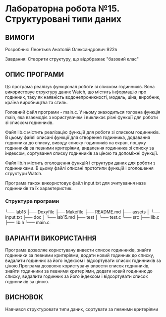 # Лабораторна робота №15. Структуровані типи даних

## ВИМОГИ

Розробник: Леонтьєв Анатолій Олександрович 922в

Завдання: Cтворити структуру, що відображає "базовий клас"
## ОПИС ПРОГРАМИ

Ця програма реалізує функціонал роботи зі списком годинників. Вона використовує структуру даних Watch, що містить інформацію про годинник, таку як наявність водонепроникності, модель, ціна, виробник, країна виробництва та стиль.

Головний файл програми - main.c. У ньому знаходиться головна функція main, яка взаємодіє з користувачем і викликає різні функції для роботи зі списком годинників.

Файл lib.c містить реалізацію функцій для роботи зі списком годинників. В цьому файлі описані функції для створення годинника, додавання годинника до списку, виводу списку годинників на екран, пошуку годинників за певними критеріями, видалення годинника зі списку за індексом, сортування списку годинників за ціною та допоміжні функції.

Файл lib.h містить оголошення функцій і структури даних для роботи з годинниками. В цьому файлі описані прототипи функцій і оголошення структури Watch.

Програма також використовує файл input.txt для зчитування назв годинників та їх характеристик.


### Структура програми

└── lab15
    ├── Doxyfile
    ├── Makefile
    ├── README.md
    ├── assets
    │   └── input.txt
    ├── doc
    │   └── lab15.md
    ├── test
    │   └── test.c
    └── src
        ├── lib.c
        ├── lib.h
        └── main.c
        
## ВАРІАНТИ ВИКОРИСТАННЯ

Програма дозволяє користувачу вивести список годинників, знайти годинники за певними критеріями, додати новий годинник до списку, видалити годинник за його індексом і відсортувати список годинників за ціною.Програма дозволяє користувачу вивести список годинників, знайти годинники за певними критеріями, додати новий годинник до списку, видалити годинник за його індексом і відсортувати список годинників за ціною.

## ВИСНОВОК

Навчився cтруктуровати типи даних, сортувати за певними критеріями
